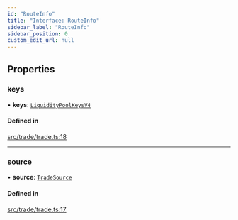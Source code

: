 ```yaml
---
id: "RouteInfo"
title: "Interface: RouteInfo"
sidebar_label: "RouteInfo"
sidebar_position: 0
custom_edit_url: null
---
```


## Properties

### keys

• **keys**: [`LiquidityPoolKeysV4`](../modules.md#liquiditypoolkeysv4)

#### Defined in

[src/trade/trade.ts:18](https://github.com/alpha-defi/raydium-sdk/blob/5597113/src/trade/trade.ts#L18)

___

### source

• **source**: [`TradeSource`](../modules.md#tradesource)

#### Defined in

[src/trade/trade.ts:17](https://github.com/alpha-defi/raydium-sdk/blob/5597113/src/trade/trade.ts#L17)
